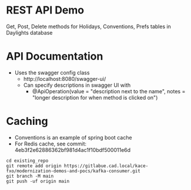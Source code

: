 # REST API Demo
Get, Post, Delete methods for Holidays, Conventions, Prefs tables in Daylights database

# API Documentation

* Uses the swagger config class
  * http://localhost:8080/swagger-ui/
  * Can specify descriptions in swagger UI with
    * @ApiOperation(value = "description next to the name", notes = "longer description for when method is clicked on")


# Caching

* Conventions is an example of spring boot cache
* For Redis cache, see commit: 4eb3f2e62886362bf981d4ac1f10bdf500011e6d

```
cd existing_repo
git remote add origin https://gitlabue.cad.local/kace-fxo/modernization-demos-and-pocs/kafka-consumer.git
git branch -M main
git push -uf origin main
```